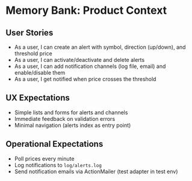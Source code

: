 # Memory Bank: Product Context

## User Stories
- As a user, I can create an alert with symbol, direction (up/down), and threshold price
- As a user, I can activate/deactivate and delete alerts
- As a user, I can add notification channels (log file, email) and enable/disable them
- As a user, I get notified when price crosses the threshold

## UX Expectations
- Simple lists and forms for alerts and channels
- Immediate feedback on validation errors
- Minimal navigation (alerts index as entry point)

## Operational Expectations
- Poll prices every minute
- Log notifications to `log/alerts.log`
- Send notification emails via ActionMailer (test adapter in test env)
